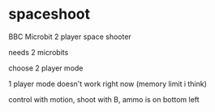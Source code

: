 # spaceshoot
BBC Microbit 2 player space shooter

needs 2 microbits

choose 2 player mode

1 player mode doesn't work right now (memory limit i think)

control with motion, shoot with B, ammo is on bottom left
